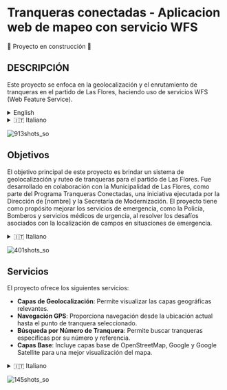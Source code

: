 # Tranqueras conectadas - Aplicacion web de mapeo con servicio WFS

:construction: Proyecto en construcción :construction:

## **DESCRIPCIÓN**

Este proyecto se enfoca en la geolocalización y el enrutamiento de tranqueras en el partido de Las Flores, haciendo uso de servicios WFS (Web Feature Service).

<details>
<summary>English</summary>
   
This is a project that focuses on geolocation and routing of gates (tranqueras) in Las Flores, using WFS (Web Feature Service) services.

</details>

<details>
<summary>🇮🇹 Italiano</summary>
 
Questo progetto si concentra sulla geolocalizzazione e sull'instradamento delle "tranqueras" nella zona di Las Flores, facendo uso dei servizi WFS (Web Feature Service).

</details>

![913shots_so](https://github.com/LuzNiz/tranqueras-conectadas/assets/110864533/234d8456-67d0-4072-8826-d20e643483ee)

## Objetivos

El objetivo principal de este proyecto es brindar un sistema de geolocalización y ruteo de tranqueras para el partido de Las Flores. Fue desarrollado en colaboración con la Municipalidad de Las Flores, como parte del Programa Tranqueras Conectadas, una iniciativa ejecutada por la Dirección de [nombre] y la Secretaría de Modernización. El proyecto tiene como propósito mejorar los servicios de emergencia, como la Policía, Bomberos y servicios médicos de urgencia, al resolver los desafíos asociados con la localización de campos en situaciones de emergencia.

<details>
<summary>🇮🇹 Italiano</summary>
 
L'obiettivo principale di questo progetto è fornire un sistema di geolocalizzazione e instradamento delle "tranqueras" per il comune di Las Flores. È stato sviluppato in collaborazione con il Comune di Las Flores, come parte del Programma Tranqueras Conectadas, un'iniziativa eseguita dalla Direzione di [nome] e dalla Segreteria per l'Innovazione. Il progetto mira a migliorare i servizi di emergenza, come la Polizia, i Vigili del Fuoco e i servizi medici d'urgenza, risolvendo le sfide legate alla localizzazione dei campi in situazioni di emergenza.

</details>

![401shots_so](https://github.com/LuzNiz/tranqueras-conectadas/assets/110864533/b38a211c-4602-403b-bae6-94a206182149)

## Servicios

 El proyecto ofrece los siguientes servicios:

  - **Capas de Geolocalización**: Permite visualizar las capas geográficas relevantes.
  - **Navegación GPS**: Proporciona navegación desde la ubicación actual hasta el punto de tranquera seleccionado.
  - **Búsqueda por Número de Tranquera**: Permite buscar tranqueras específicas por su número y referencia.
  - **Capas Base**: Incluye capas base de OpenStreetMap, Google y Google Satellite para una mejor visualización del mapa.

 <details>
<summary>🇮🇹 Italiano</summary>
 
Il progetto offre i seguenti servizi:

 - **Strati di Geolocalizzazione**: Consente di visualizzare gli strati geografici rilevanti.
 - **Navigazione GPS**: Fornisce la navigazione dalla posizione attuale al punto della "tranquera" selezionato.
 - **Ricerca tramite Numero di "Tranquera"**: Consente di cercare "tranqueras" specifiche tramite il loro numero e riferimento.
 - **Strati di Base**: Include strati di base da OpenStreetMap, Google e Google Satellite per una migliore visualizzazione della mappa.

</details>

![145shots_so](https://github.com/LuzNiz/tranqueras-conectadas/assets/110864533/f63484d5-1b71-4a6e-a7f8-d60975ccf3e7)

